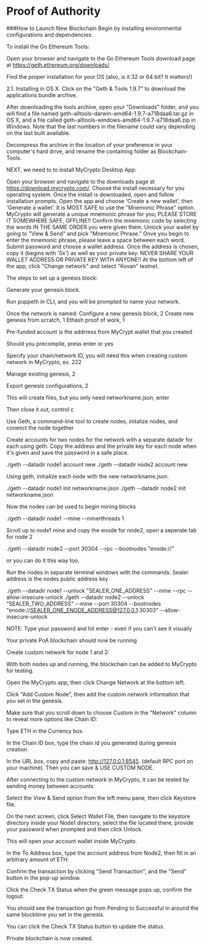 # Proof of Authority
###How to Launch New Blockchain
Begin by installing environmental configurations and dependencies:

To install the Go Ethereum Tools:

Open your browser and navigate to the Go Ethereum Tools download page at https://geth.ethereum.org/downloads/

Find the proper installation for your OS (also, is it 32 or 64 bit? It matters!)

2.1. Installing in OS X. Click on the "Geth & Tools 1.9.7" to download the applications bundle archive.

After downloading the tools archive, open your "Downloads" folder, and you will find a file named geth-alltools-darwin-amd64-1.9.7-a718daa6.tar.gz in OS X, and a file called geth-alltools-windows-amd64-1.9.7-a718daa6.zip in Windows. Note that the last numbers in the filename could vary depending on the last built available.

Decompress the archive in the location of your preference in your computer's hard drive, and rename the containing folder as Blockchain-Tools.


NEXT, we need to to install MyCrypto Desktop App:

Open your browser and navigate to the downloads page at https://download.mycrypto.com/.
Choose the install necessary for you operating system. Once the install is downloaded, open and follow installation prompts.
Open the app and choose 'Create a new wallet', then 'Generate a wallet'.
It is MOST SAFE to use the "Mnemonic Phrase" option. MyCrypto will generate a unique mnemonic phrase for you; PLEASE STORE IT SOMEWHERE SAFE, OFFLINE!!
Confirm the mnemonic code by selecting the words IN THE SAME ORDER you were given them.
Unlock your wallet by going to "View & Send" and pick "Mnemonic Phrase." Onve you begin to enter the mnemonic phrase, please leave a space between each word. Submit password and choose a wallet address. 
Once the address is chosen, copy it (begins with '0x') as well as your private key. NEVER SHARE YOUR WALLET ADDRESS OR PRIVATE KEY WITH ANYONE!!
At the bottom left of the app, click "Change network" and select "Kovan" testnet.

The steps to set up a genesis block:

Generate your genesis block.

Run puppeth in CLI, and you will be prompted to name your network.

Once the network is named:
Configure a new genesis block, 2
Create new genesis from scratch, 1
Ethash proof of work, 1

Pre-funded account is the addrress from MyCrypt wallet that you created

Should you precompile, press enter or yes

Specify your chain/network ID, you will need this when creating custom network in MyCrypto, ex. 222

Manage existing genesis, 2

Export genesis configurations, 2

This will create files, but you only need networkname.json, enter

Then close it out, control c

Use Geth, a command-line tool to create nodes, initalize nodes, and conenct the node together

Create accounts for two nodes for the network with a separate datadir for each using geth. Copy the address and the private key for each node when it's given and save the password in a safe place.

./geth --datadir node1 account new ./geth --datadir node2 account new

Using geth, initialize each node with the new networkname.json.

./geth --datadir node1 init networkname.json ./geth --datadir node2 init networkname.json

Now the nodes can be used to begin mining blocks

./geth --datadir node1 --mine --minerthreads 1

Scroll up to node1 mine and copy the enode for node2, open a seperate tab for node 2

./geth --datadir node2 --port 30304 --rpc --bootnodes "enode://"

or you can do it this way too.

Run the nodes in separate terminal windows with the commands: Sealer address is the nodes public address key

./geth --datadir node1 --unlock "SEALER_ONE_ADDRESS" --mine --rpc --allow-insecure-unlock ./geth --datadir node2 --unlock "SEALER_TWO_ADDRESS" --mine --port 30304 --bootnodes "enode://SEALER_ONE_ENODE_ADDRESS@127.0.0.1:30303" --allow-insecure-unlock

NOTE: Type your password and hit enter - even if you can't see it visually

Your private PoA blockchain should now be running

Create custom network for node 1 and 2:

With both nodes up and running, the blockchain can be added to MyCrypto for testing.

Open the MyCrypto app, then click Change Network at the bottom left.

Click "Add Custom Node", then add the custom network information that you set in the genesis.

Make sure that you scroll down to choose Custom in the "Network" column to reveal more options like Chain ID:

Type ETH in the Currency box.

In the Chain ID box, type the chain id you generated during genesis creation.

In the URL box, copy and paste: http://127.0.0.1:8545. (default RPC port on your machine). Then you can save & USE CUSTOM NODE.

After connecting to the custom network in MyCrypto, it can be tested by sending money between accounts.

Select the View & Send option from the left menu pane, then click Keystore file.

On the next screen, click Select Wallet File, then navigate to the keystore directory inside your Node1 directory, select the file located there, provide your password when prompted and then click Unlock.

This will open your account wallet inside MyCrypto.

In the To Address box, type the account address from Node2, then fill in an arbitrary amount of ETH.

Confirm the transaction by clicking "Send Transaction", and the "Send" button in the pop-up window.

Click the Check TX Status when the green message pops up, confirm the logout:

You should see the transaction go from Pending to Successful in around the same blocktime you set in the genesis.

You can click the Check TX Status button to update the status.

Private blockchain is now created.
